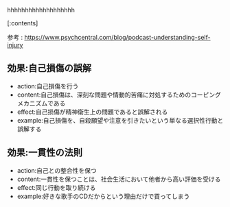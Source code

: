 

hhhhhhhhhhhhhhhhhhh
    
[:contents]

参考 : https://www.psychcentral.com/blog/podcast-understanding-self-injury

## 効果:自己損傷の誤解
- action:自己損傷を行う
- content:自己損傷は、深刻な問題や情動的苦痛に対処するためのコーピングメカニズムである
- effect:自己损傷が精神衛生上の問題であると誤解される
- example:自己損傷を、自殺願望や注意を引きたいという単なる選択性行動と誤解する

## 効果:一貫性の法則
- action:自己との整合性を保つ
- content:一貫性を保つことは、社会生活において他者から高い評価を受ける
- effect:同じ行動を取り続ける
- example:好きな歌手のCDだからという理由だけで買ってしまう

    